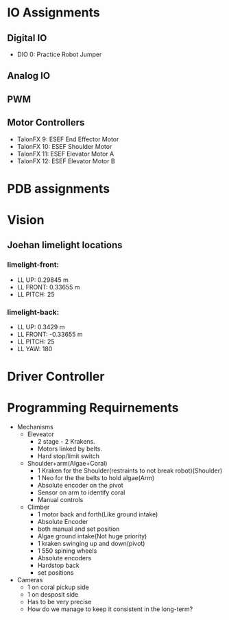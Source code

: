 # IO Assignments

## Digital IO
* DIO 0: Practice Robot Jumper

## Analog IO

## PWM

## Motor Controllers
* TalonFX 9: ESEF End Effector Motor
* TalonFX 10: ESEF Shoulder Motor
* TalonFX 11: ESEF Elevator Motor A
* TalonFX 12: ESEF Elevator Motor B


# PDB assignments

# Vision

## Joehan limelight locations

### limelight-front:

* LL UP: 0.29845 m
* LL FRONT: 0.33655 m
* LL PITCH: 25

### limelight-back:

* LL UP: 0.3429 m
* LL FRONT: -0.33655 m
* LL PITCH: 25
* LL YAW: 180

# Driver Controller

# Programming Requirnements
* Mechanisms
  * Eleveator 
    * 2 stage - 2 Krakens.
    * Motors linked by belts.
    * Hard stop/limit switch
  * Shoulder+arm(Algae+Coral)
    * 1 Kraken for the Shoulder(restraints to not break robot)(Shoulder)
    * 1 Neo for the the belts to hold algae(Arm)
    * Absolute encoder on the pivot
    * Sensor on arm to identify coral
    * Manual controls
  * Climber
    * 1 motor back and forth(Like ground intake) 
    * Absolute Encoder
    * both manual and set position
    * Algae ground intake(Not huge priority)
    * 1 kraken swinging up and down(pivot)
    * 1 550 spining wheels
    * Absolute encoders
    * Hardstop back
    * set positions
* Cameras
    * 1 on coral pickup side
    * 1 on desposit side
    * Has to be very precise
    * How do we manage to keep it consistent in the long-term?       